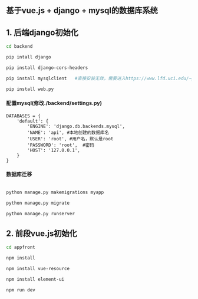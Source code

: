 ## 基于vue.js + django + mysql的数据库系统

## 1. 后端django初始化

```bash
cd backend

pip intall django

pip install django-cors-headers

pip install mysqlclient   #直接安装无效，需要进入https://www.lfd.uci.edu/~gohlke/pythonlibs/#mysqlclient下载python对应的mysqlclient

pip install web.py

```

#### 配置mysql(修改./backend/settings.py)
```
DATABASES = {
    'default': {
        'ENGINE': 'django.db.backends.mysql',
        'NAME': 'api', #本地创建的数据库名
        'USER': 'root', #用户名，默认是root
        'PASSWORD': 'root',  #密码
        'HOST': '127.0.0.1',
    }
}
```

#### 数据库迁移

```bash

python manage.py makemigrations myapp

python manage.py migrate

python manage.py runserver
```

## 2. 前段vue.js初始化

```bash
cd appfront

npm install

npm install vue-resource

npm install element-ui

npm run dev
```
